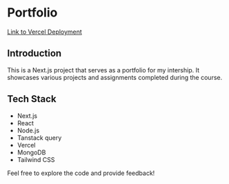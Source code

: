 # Portfolio

[Link to Vercel Deployment](https://your-vercel-app-link.vercel.app)

## Introduction

This is a Next.js project that serves as a portfolio for my intership. It showcases various projects and assignments completed during the course.

## Tech Stack

- Next.js
- React
- Node.js
- Tanstack query
- Vercel
- MongoDB
- Tailwind CSS

Feel free to explore the code and provide feedback!
